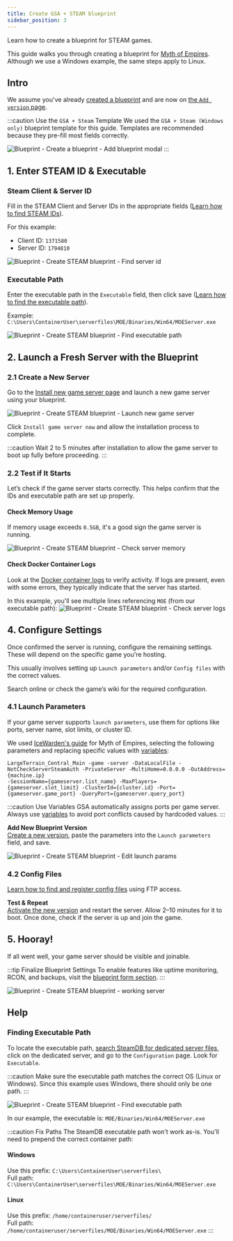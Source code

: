 ```yaml
---
title: Create GSA + STEAM blueprint
sidebar_position: 3
---
```


Learn how to create a blueprint for STEAM games.

This guide walks you through creating a blueprint for [Myth of Empires](https://store.steampowered.com/app/1371580/Myth_of_Empires/). Although we use a Windows example, the same steps apply to Linux.

## Intro

We assume you've already [created a blueprint](/dashboard/blueprints/create_and_manage_blueprints#create-a-blueprint) and are now on [the `Add version` page](/dashboard/blueprints/create_and_manage_blueprints#add-version).

:::caution Use the `GSA + Steam` Template
We used the `GSA + Steam (Windows only)` blueprint template for this guide. Templates are recommended because they pre-fill most fields correctly.

![Blueprint - Create a blueprint - Add blueprint modal](/img/dashboard/blueprint/create_blueprint/create_blueprint_modal.jpg)
:::

## 1. Enter STEAM ID & Executable

### Steam Client & Server ID

Fill in the STEAM Client and Server IDs in the appropriate fields ([Learn how to find STEAM IDs](/dashboard/blueprints/create_and_manage_blueprints#finding-steam-ids)).

For this example:
- Client ID: `1371580`
- Server ID: `1794810`

![Blueprint - Create STEAM blueprint - Find server id](/img/dashboard/blueprint/create_steam_blueprint/enter_steam_ids.jpg)

### Executable Path

Enter the executable path in the `Executable` field, then click save ([Learn how to find the executable path](/dashboard/blueprints/how-to/create_steam_blueprint#finding-executable-path)).

Example: `C:\Users\ContainerUser\serverfiles\MOE/Binaries/Win64/MOEServer.exe`

![Blueprint - Create STEAM blueprint - Find executable path](/img/dashboard/blueprint/create_steam_blueprint/enter_executable.jpg)

## 2. Launch a Fresh Server with the Blueprint

### 2.1 Create a New Server

Go to the [Install new game server page](https://dash.gameserverapp.com/order/gameserver/machine) and launch a new game server using your blueprint.

![Blueprint - Create STEAM blueprint - Launch new game server](/img/dashboard/blueprint/create_steam_blueprint/launch_server.jpg)

Click `Install game server now` and allow the installation process to complete.

:::caution
Wait 2 to 5 minutes after installation to allow the game server to boot up fully before proceeding.
:::

### 2.2 Test if It Starts

Let’s check if the game server starts correctly. This helps confirm that the IDs and executable path are set up properly.

#### Check Memory Usage

If memory usage exceeds `0.5GB`, it's a good sign the game server is running.

![Blueprint - Create STEAM blueprint - Check server memory](/img/dashboard/blueprint/create_steam_blueprint/check_server_memory.jpg)

#### Check Docker Container Logs

Look at the [Docker container logs](/dashboard/game_servers/getting_started#logs) to verify activity. If logs are present, even with some errors, they typically indicate that the server has started.

In this example, you'll see multiple lines referencing `MOE` (from our executable path):
![Blueprint - Create STEAM blueprint - Check server logs](/img/dashboard/blueprint/create_steam_blueprint/check_server_logs.jpg)

## 4. Configure Settings

Once confirmed the server is running, configure the remaining settings. These will depend on the specific game you're hosting.

This usually involves setting up `Launch parameters` and/or `Config files` with the correct values.

Search online or check the game’s wiki for the required configuration.

### 4.1 Launch Parameters

If your game server supports `launch parameters`, use them for options like ports, server name, slot limits, or cluster ID.

We used [IceWarden's guide](https://steamcommunity.com/sharedfiles/filedetails/?id=3169663150#6901124) for Myth of Empires, selecting the following parameters and replacing specific values with [variables](/dashboard/blueprints/variables): 
```
LargeTerrain_Central_Main -game -server -DataLocalFile -NotCheckServerSteamAuth -PrivateServer -MultiHome=0.0.0.0 -OutAddress={machine.ip}
-SessionName={gameserver.list_name} -MaxPlayers={gameserver.slot_limit} -ClusterId={cluster.id} -Port={gameserver.game_port} -QueryPort={gameserver.query_port}
```

:::caution Use Variables
GSA automatically assigns ports per game server. Always use [variables](/dashboard/blueprints/variables) to avoid port conflicts caused by hardcoded values.
:::

**Add New Blueprint Version**  
[Create a new version](/dashboard/blueprints/create_and_manage_blueprints#add-version), paste the parameters into the `Launch parameters` field, and save.

![Blueprint - Create STEAM blueprint - Edit launch params](/img/dashboard/blueprint/create_steam_blueprint/edit_launch_params.jpg)

### 4.2 Config Files

[Learn how to find and register config files](/dashboard/blueprints/create_and_manage_blueprints#find--register-config-files) using FTP access.

**Test & Repeat**  
[Activate the new version](/dashboard/blueprints/getting_started#activate-blueprint-version) and restart the server. Allow 2–10 minutes for it to boot. Once done, check if the server is up and join the game.

## 5. Hooray!

If all went well, your game server should be visible and joinable.

:::tip Finalize Blueprint Settings
To enable features like uptime monitoring, RCON, and backups, visit the [blueprint form section](/dashboard/blueprints/create_and_manage_blueprints#blueprint-form).
:::

![Blueprint - Create STEAM blueprint - working server](/img/dashboard/blueprint/create_steam_blueprint/working_server.jpg)

## Help

### Finding Executable Path

To locate the executable path, [search SteamDB for dedicated server files](/dashboard/blueprints/how-to/create_steam_blueprint#search-steamdb), click on the dedicated server, and go to the `Configuration` page. Look for `Executable`.

:::caution
Make sure the executable path matches the correct OS (Linux or Windows). Since this example uses Windows, there should only be one path.
:::

![Blueprint - Create STEAM blueprint - Find executable path](/img/dashboard/blueprint/create_steam_blueprint/steamdb_executable.jpg)

In our example, the executable is: `MOE/Binaries/Win64/MOEServer.exe`

:::caution Fix Paths
The SteamDB executable path won't work as-is. You'll need to prepend the correct container path:

#### Windows
Use this prefix: `C:\Users\ContainerUser\serverfiles\` \
Full path: `C:\Users\ContainerUser\serverfiles\MOE/Binaries/Win64/MOEServer.exe`

#### Linux
Use this prefix: `/home/containeruser/serverfiles/` \
Full path: `/home/containeruser/serverfiles/MOE/Binaries/Win64/MOEServer.exe`
:::